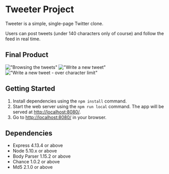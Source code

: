 # Tweeter Project

Tweeter is a simple, single-page Twitter clone.

Users can post tweets (under 140 characters only of course) and follow the feed in real time. 

## Final Product

!["Browsing the tweets"]()
!["Write a new tweet"]()
!["Write a new tweet - over character limit"]()

## Getting Started

1. Install dependencies using the `npm install` command.
2. Start the web server using the `npm run local` command. The app will be served at <http://localhost:8080/>.
4. Go to <http://localhost:8080/> in your browser.

## Dependencies

- Express 4.13.4 or above
- Node 5.10.x or above
- Body Parser 1.15.2 or above
- Chance 1.0.2 or above
- Md5 2.1.0 or above